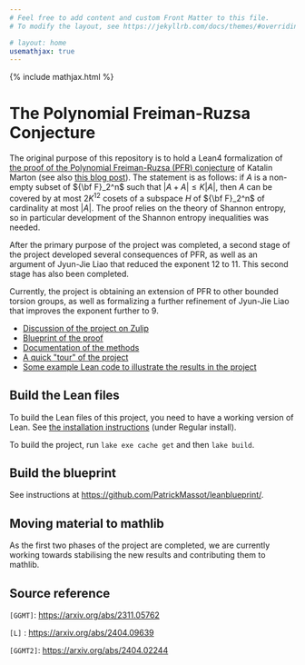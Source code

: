 ```yaml
---
# Feel free to add content and custom Front Matter to this file.
# To modify the layout, see https://jekyllrb.com/docs/themes/#overriding-theme-defaults

# layout: home
usemathjax: true
---
```


{% include mathjax.html %}

# The Polynomial Freiman-Ruzsa Conjecture

The original purpose of this repository is to hold a Lean4 formalization of [the proof of the Polynomial Freiman-Ruzsa (PFR) conjecture](https://arxiv.org/abs/2311.05762) of Katalin Marton (see also [this blog post](https://terrytao.wordpress.com/2023/11/13/on-a-conjecture-of-marton)).  The statement is as follows: if $A$ is a non-empty subset of ${\bf F}_2^n$ such that $|A+A| \leq K|A|$, then $A$ can be covered by at most $2K^{12}$ cosets of a subspace $H$ of ${\bf F}_2^n$ of cardinality at most $|A|$.  The proof relies on the theory of Shannon entropy, so in particular development of the Shannon entropy inequalities was needed.

After the primary purpose of the project was completed, a second stage of the project developed several consequences of PFR, as well as an argument of Jyun-Jie Liao that reduced the exponent $12$ to $11$.  This second stage has also been completed.

Currently, the project is obtaining an extension of PFR to other bounded torsion groups, as well as formalizing a further refinement of Jyun-Jie Liao that improves the exponent further to $9$.

* [Discussion of the project on Zulip](https://leanprover.zulipchat.com/#narrow/stream/412902-Polynomial-Freiman-Ruzsa-conjecture)
* [Blueprint of the proof](https://teorth.github.io/pfr/blueprint)
* [Documentation of the methods](https://teorth.github.io/pfr/docs)
* [A quick "tour" of the project](https://terrytao.wordpress.com/2023/11/18/formalizing-the-proof-of-pfr-in-lean4-using-blueprint-a-short-tour)
* [Some example Lean code to illustrate the results in the project](https://github.com/teorth/pfr/blob/master/PFR/Examples.lean)

## Build the Lean files

To build the Lean files of this project, you need to have a working version of Lean.
See [the installation instructions](https://leanprover-community.github.io/get_started.html) (under Regular install).

To build the project, run `lake exe cache get` and then `lake build`.

## Build the blueprint

See instructions at https://github.com/PatrickMassot/leanblueprint/.

## Moving material to mathlib

As the first two phases of the project are completed, we are currently working towards stabilising the new results and contributing them to mathlib.

## Source reference

`[GGMT]`: <https://arxiv.org/abs/2311.05762>

`[L]` : <https://arxiv.org/abs/2404.09639>

`[GGMT2]`: <https://arxiv.org/abs/2404.02244>
